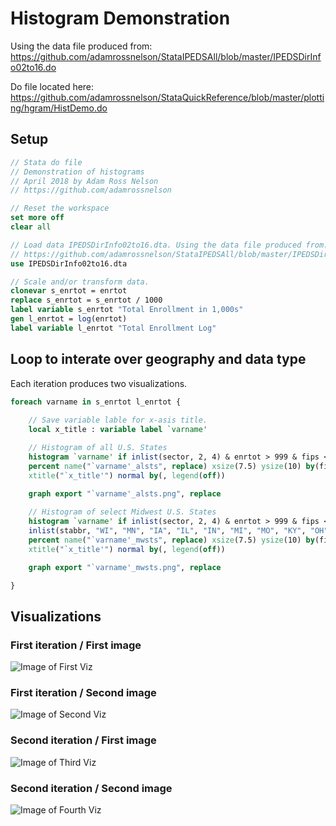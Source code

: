 # Histogram Demonstration

Using the data file produced from: https://github.com/adamrossnelson/StataIPEDSAll/blob/master/IPEDSDirInfo02to16.do

Do file located here: https://github.com/adamrossnelson/StataQuickReference/blob/master/plotting/hgram/HistDemo.do

## Setup

```Stata
// Stata do file
// Demonstration of histograms
// April 2018 by Adam Ross Nelson
// https://github.com/adamrossnelson

// Reset the workspace
set more off
clear all

// Load data IPEDSDirInfo02to16.dta. Using the data file produced from:
// https://github.com/adamrossnelson/StataIPEDSAll/blob/master/IPEDSDirInfo02to16.do
use IPEDSDirInfo02to16.dta

// Scale and/or transform data.
clonevar s_enrtot = enrtot
replace s_enrtot = s_enrtot / 1000
label variable s_enrtot "Total Enrollment in 1,000s"
gen l_enrtot = log(enrtot)
label variable l_enrtot "Total Enrollment Log"
```

## Loop to interate over geography and data type

Each iteration produces two visualizations.

```Stata
foreach varname in s_enrtot l_enrtot {
	
	// Save variable lable for x-asis title.
	local x_title : variable label `varname'

	// Histogram of all U.S. States
	histogram `varname' if inlist(sector, 2, 4) & enrtot > 999 & fips < 60, ///
	percent name("`varname'_alsts", replace) xsize(7.5) ysize(10) by(fips) ///
	xtitle("`x_title'") normal by(, legend(off))
	
	graph export "`varname'_alsts.png", replace

	// Histogram of select Midwest U.S. States
	histogram `varname' if inlist(sector, 2, 4) & enrtot > 999 & fips < 60 & ///
	inlist(stabbr, "WI", "MN", "IA", "IL", "IN", "MI", "MO", "KY", "OH"), ///
	percent name("`varname'_mwsts", replace) xsize(7.5) ysize(10) by(fips) ///
	xtitle("`x_title'") normal by(, legend(off))

	graph export "`varname'_mwsts.png", replace

}
```
## Visualizations

### First iteration / First image

![Image of First Viz](/s_enrtot_alsts.png)

### First iteration / Second image

![Image of Second Viz](/s_enrtot_mwsts.png)

### Second iteration / First image

![Image of Third Viz](/l_enrtot_alsts.png)

### Second iteration / Second image

![Image of Fourth Viz](/l_enrtot_mwsts.png)
